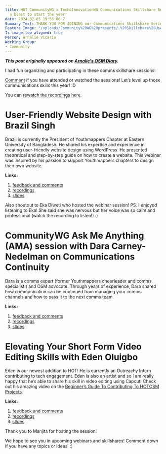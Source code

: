 ```yaml
---
title: HOT CommunityWG x Tech&InnovationWG Communications Skillshare Series - what
  a blast to start the year!
date: 2024-02-05 19:56:00 Z
Summary Text: THANK YOU FOR JOINING our Communications Skillshare Series!
Feature Image: "/uploads/Community%20WG%20presents/.%20Skillshare%20User-Friendly%20Website%20Design-19%20January%202023%20%20(1).png"
Is image top aligned: true
Person: Arnalie Vicario
Working Group:
- Community
---
```


***This post originally appeared on [Arnalie's OSM Diary](https://www.openstreetmap.org/user/arnalielsewhere/diary/403392).***

I had fun organizing and participating in these comms skillshare sessions!

[Comment](https://www.openstreetmap.org/user/arnalielsewhere/diary/403392) if you have attended or watched the sessions! Let’s level up those communications skills this year! :D

You can [rewatch the recordings here](http://tinyurl.com/CommunityWG-2024JanWebinars).

# User-Friendly Website Design with Brazil Singh

Brazil is currently the President of Youthmappers Chapter at Eastern University of Bangladesh. He shared his expertise and experience in creating user-friendly website design using WordPress. He presented theoretical and step-by-step guide on how to create a website. This webinar was inspired by his passion to support Youthmappers chapters to design their own website.

**Links:**

1. [feedback and comments](https://loomio.hotosm.org/d/LNXYB2lU/)
2. [recordings](https://www.youtube.com/watch?v=O9FmQPWJE9M)
3. [slides](https://www.canva.com/design/DAF6GzKB63w/AXktfM_zqSgPRU-8Er7CCQ/view?utm_content=DAF6GzKB63w&utm_campaign=designshare&utm_medium=link&utm_source=editor)

Also shoutout to Eka Diweti who hosted the webinar session! PS. I enjoyed listening to Eka! She said she was nervous but her voice was so calm and professional (watch the recording to listen!) :)

# CommunityWG Ask Me Anything (AMA) session with Dara Carney-Nedelman on Communications Continuity

Dara is a comms expert (former Youthmappers cheerleader and comms specialist!) and OSM advocate. Through years of experience, Dara shared how communication can be continued from managing your comms channels and how to pass it to the next comms team.

**Links:**

1. [feedback and comments](https://loomio.hotosm.org/d/WA1x7c80/)
2. [recordings](https://www.youtube.com/watch?v=9MD1PehAi9U)
3. [slides](https://www.canva.com/design/DAF6GzKB63w/AXktfM_zqSgPRU-8Er7CCQ/view?utm_content=DAF6GzKB63w&utm_campaign=designshare&utm_medium=link&utm_source=editor)

# Elevating Your Short Form Video Editing Skills with Eden Oluigbo

Eden is our newest addition to HOT! He is currently an Outreachy Intern contributing to tech engagement. Eden is also an artist and so I am really happy that he’s able to share his skill in video editing using Capcut! Check out his amazing video on the [Beginner’s Guide To Contributing To HOTOSM Projects](https://youtu.be/gnr7mMSDCS4).

**Links:**

1. [feedback and comments](https://loomio.hotosm.org/d/uZzL92Dl/)
2. [recordings](https://www.youtube.com/watch?v=7DJsN1meXKw)
3. [slides](https://docs.google.com/presentation/d/1TfwqgIi4Is_f_HwUosIGmTvKVIx0fxZRRFq_Ba0GXFM/edit#slide=id.g2905101aaeb_0_0)

Thank you to Manjita for hosting the session!

We hope to see you in upcoming webinars and skillshares! Comment down if you have any topics or ideas! :)